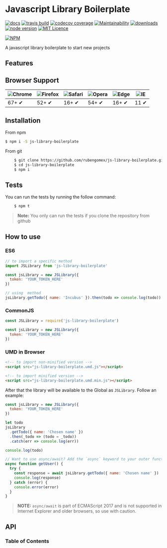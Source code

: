 # Javascript Library Boilerplate

[![docs](http://inch-ci.org/github/rubengomex/js-library-boilerplate.svg?branch=master)](https://rubengomex.github.io/js-library-boilerplate/)
[![travis build](https://img.shields.io/travis/rubengomex/js-library-boilerplate.svg)](https://travis-ci.org/rubengomex/js-library-boilerplate)
[![codecov coverage](https://img.shields.io/codecov/c/github/rubengomex/js-library-boilerplate.svg)](https://codecov.io/gh/rubengomex/js-library-boilerplate)
[![Maintainability](https://api.codeclimate.com/v1/badges/a30f3e3286b4c0406f5f/maintainability)](https://codeclimate.com/github/rubengomex/js-library-boilerplate/maintainability)
[![downloads](https://img.shields.io/npm/dm/js-library-boilerplate.svg)](https://npm-stat.com/charts.html?package=js-library-boilerplate&from=2017-08-11)
[![node version](https://img.shields.io/node/v/js-library-boilerplate.svg)](https://nodejs.org)
[![MIT Licence](https://img.shields.io/github/license/rubengomex/js-library-boilerplate.svg)](https://opensource.org/licenses/MIT)

[![NPM](https://nodei.co/npm/js-library-boilerplate.png?downloads=true&downloadRank=true&stars=true)](https://npm.im/js-library-boilerplate)

A javascript library boilerplate to start new projects

## Features

## Browser Support

| ![Chrome](https://raw.github.com/alrra/browser-logos/master/src/chrome/chrome_48x48.png) | ![Firefox](https://raw.github.com/alrra/browser-logos/master/src/firefox/firefox_48x48.png) | ![Safari](https://raw.github.com/alrra/browser-logos/master/src/safari/safari_48x48.png) | ![Opera](https://raw.github.com/alrra/browser-logos/master/src/opera/opera_48x48.png) | ![Edge](https://raw.github.com/alrra/browser-logos/master/src/edge/edge_48x48.png) | ![IE](https://raw.github.com/alrra/browser-logos/master/src/archive/internet-explorer_9-11/internet-explorer_9-11_48x48.png) |
| ---------------------------------------------------------------------------------------- | ------------------------------------------------------------------------------------------- | ---------------------------------------------------------------------------------------- | ------------------------------------------------------------------------------------- | ---------------------------------------------------------------------------------- | ---------------------------------------------------------------------------------------------------------------------------- |
| 67+ ✔                                                                                    | 52+ ✔                                                                                       | 16+ ✔                                                                                    | 54+ ✔                                                                                 | 16+ ✔                                                                              | 11 ✔                                                                                                                         |

## Installation

From npm

```bash
$ npm i -S js-library-boilerplate
```

From git

```bash
    $ git clone https://github.com/rubengomex/js-library-boilerplate.git
    $ cd js-library-boilerplate
    $ npm i
```

## Tests

You can run the tests by running the follow command:

```bash
    $ npm t
```

> **Note:** You only can run the tests if you clone the repository from github

## How to use

### ES6

```js
// to import a specific method
import JSLibrary from 'js-library-boilerplate'

const jsLibrary = new JSLibrary({
  token: 'YOUR_TOKEN_HERE'
})

// using  method
jsLibrary.getTodo({ name: 'Incubus' }).then(todo => console.log(todo))
```

### CommonJS

```js
const JSLibrary = require('js-library-boilerplate')

const jsLibrary = new JSLibrary({
  token: 'YOUR_TOKEN_HERE'
})
```

### UMD in Browser

```html
<!-- to import non-minified version -->
<script src="js-library-boilerplate.umd.js"></script>

<!-- to import minified version -->
<script src="js-library-boilerplate.umd.min.js"></script>
```

After that the library will be available to the Global as `JSLibrary`. Follow an example:

```js
const jsLibrary = new JSLibrary({
  token: 'YOUR_TOKEN_HERE'
})

let todo
jsLibrary
  .getTodo({ name: 'Chosen name' })
  .then(_todo => (todo = _todo))
  .catch(err => console.log(err))

console.log(todo)

// Want to use async/await? Add the `async` keyword to your outer function/method.
async function getUser() {
  try {
    const response = await jsLibrary.getTodo({ name: 'Chosen name' })
    console.log(response)
  } catch (error) {
    console.error(error)
  }
}
```

> **NOTE:** `async/await` is part of ECMAScript 2017 and is not supported in Internet
> Explorer and older browsers, so use with caution.

## API

<!-- Generated by documentation.js. Update this documentation by updating the source code. -->

### Table of Contents
